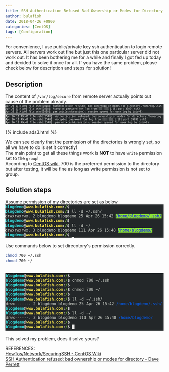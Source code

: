 ```yaml
---
title: SSH Authentication Refused Bad Ownership or Modes for Directory
author: bulafish
date: 2018-04-26 +0800
categories: [CentOS]
tags: [Configuration]
---
```


For convenience, I use public/private key ssh authentication to login remote servers.  All servers work out fine but just this one particular server did not work out.  It has been bothering me for a while and finally I got fed up today and decided to solve it once for all.  If you have the same problem, please check below for description and steps for solution!

## Description
The content of `/var/log/secure` from remote server actually points out cause of the problem already.
<br>![SSH Authentication Refused Bad Ownership or Modes for Directory](/assets/img/2018042601.png)
<br>![SSH Authentication Refused Bad Ownership or Modes for Directory](/assets/img/2018042602.png)

{% include ads3.html %}

We can see clearly that the permission of the directories is wrongly set, so all we have to do is set it correctly!  
The main point to get all these things work is **NOT** to have `write` permission set to the `group`!  
According to [CentOS wiki](https://wiki.centos.org/HowTos/Network/SecuringSSH#head-9c5717fe7f9bb26332c9d67571200f8c1e4324bc), 700 is the preferred permission to the directory but after testing, it will be fine as long as write permission is not set to group.

## Solution steps
Assume permission of my directories are set as below
<br>![SSH Authentication Refused Bad Ownership or Modes for Directory](/assets/img/2018042603.png)

Use commands below to set direcotory's permission correctly.
``` bash
chmod 700 ~/.ssh
chmod 700 ~/
```

<br>![SSH Authentication Refused Bad Ownership or Modes for Directory](/assets/img/2018042604.png)

This solved my problem, does it solve yours?

REFERENCES:
<br>[HowTos/Network/SecuringSSH - CentOS Wiki](https://wiki.centos.org/HowTos/Network/SecuringSSH)
<br>[SSH Authentication refused: bad ownership or modes for directory - Dave Perrett](https://www.daveperrett.com/articles/2010/09/14/ssh-authentication-refused/)
